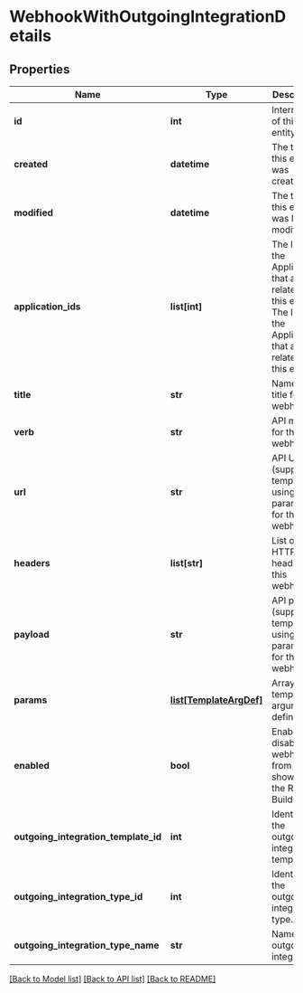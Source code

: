 # WebhookWithOutgoingIntegrationDetails


## Properties
Name | Type | Description | Notes
------------ | ------------- | ------------- | -------------
**id** | **int** | Internal ID of this entity. | 
**created** | **datetime** | The time this entity was created. | 
**modified** | **datetime** | The time this entity was last modified. | 
**application_ids** | **list[int]** | The IDs of the Applications that are related to this entity. The IDs of the Applications that are related to this entity. | 
**title** | **str** | Name or title for this webhook. | 
**verb** | **str** | API method for this webhook. | 
**url** | **str** | API URL (supports templating using parameters) for this webhook. | 
**headers** | **list[str]** | List of API HTTP headers for this webhook. | 
**payload** | **str** | API payload (supports templating using parameters) for this webhook. | [optional] 
**params** | [**list[TemplateArgDef]**](TemplateArgDef.md) | Array of template argument definitions. | 
**enabled** | **bool** | Enables or disables webhook from showing in the Rule Builder. | 
**outgoing_integration_template_id** | **int** | Identifier of the outgoing integration template. | [optional] 
**outgoing_integration_type_id** | **int** | Identifier of the outgoing integration type. | [optional] 
**outgoing_integration_type_name** | **str** | Name of the outgoing integration. | [optional] 

[[Back to Model list]](../README.md#documentation-for-models) [[Back to API list]](../README.md#documentation-for-api-endpoints) [[Back to README]](../README.md)


